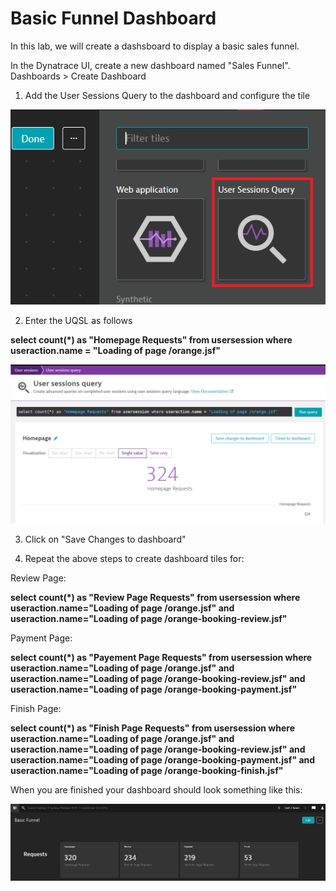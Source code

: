 # Basic Funnel Dashboard

In this lab, we will create a dashsboard to display a basic sales funnel.

In the Dynatrace UI, create a new dashboard named "Sales Funnel".  
  Dashboards > Create Dashboard

1. Add the User Sessions Query to the dashboard and configure the tile

![USQL Icon](/img/usql-icon.PNG)

2. Enter the UQSL as follows

**select count(*) as "Homepage Requests" from usersession where useraction.name = "Loading of page /orange.jsf"**

![USQL](/img/usql-query.PNG)

3. Click on "Save Changes to dashboard"

4. Repeat the above steps to create dashboard tiles for:

  Review Page:
  
  **select count(*) as "Review Page Requests" from usersession where useraction.name="Loading of page /orange.jsf" and useraction.name="Loading of page /orange-booking-review.jsf"**

  Payment Page:
  
  **select count(*) as "Payement Page Requests" from usersession where useraction.name="Loading of page /orange.jsf" and useraction.name="Loading of page /orange-booking-review.jsf" and useraction.name="Loading of page /orange-booking-payment.jsf"**

  Finish Page:
  
  **select count(*) as "Finish Page Requests" from usersession where useraction.name="Loading of page /orange.jsf" and useraction.name="Loading of page /orange-booking-review.jsf" and useraction.name="Loading of page /orange-booking-payment.jsf" and useraction.name="Loading of page /orange-booking-finish.jsf"**

When you are finished your dashboard should look something like this:

![Dashboard Basic Funnel](/img/usql-basic-funnel.PNG)


